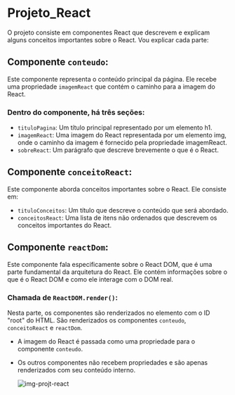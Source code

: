 # Projeto_React

O projeto consiste em componentes React que descrevem e explicam alguns conceitos importantes sobre o React. Vou explicar cada parte:

## Componente `conteudo`:

Este componente representa o conteúdo principal da página. Ele recebe uma propriedade `imagemReact` que contém o caminho para a imagem do React.

### Dentro do componente, há três seções:

- `tituloPagina`: Um título principal representado por um elemento h1.
- `imagemReact`: Uma imagem do React representada por um elemento img, onde o caminho da imagem é fornecido pela propriedade imagemReact.
- `sobreReact`: Um parágrafo que descreve brevemente o que é o React.

## Componente `conceitoReact`:

Este componente aborda conceitos importantes sobre o React. Ele consiste em:

- `tituloConceitos`: Um título que descreve o conteúdo que será abordado.
- `conceitosReact`: Uma lista de itens não ordenados que descrevem os conceitos importantes do React.

## Componente `reactDom`:

Este componente fala especificamente sobre o React DOM, que é uma parte fundamental da arquitetura do React. Ele contém informações sobre o que é o React DOM e como ele interage com o DOM real.

### Chamada de `ReactDOM.render()`:

Nesta parte, os componentes são renderizados no elemento com o ID "root" do HTML. São renderizados os componentes `conteudo`, `conceitoReact` e `reactDom`.

- A imagem do React é passada como uma propriedade para o componente `conteudo`.
- Os outros componentes não recebem propriedades e são apenas renderizados com seu conteúdo interno.
  
  ![img-projt-react](https://github.com/AdrianaLMR/Projeto_React/assets/98758967/78b25ed8-d83f-4d10-8c37-07eb2948f74c)
